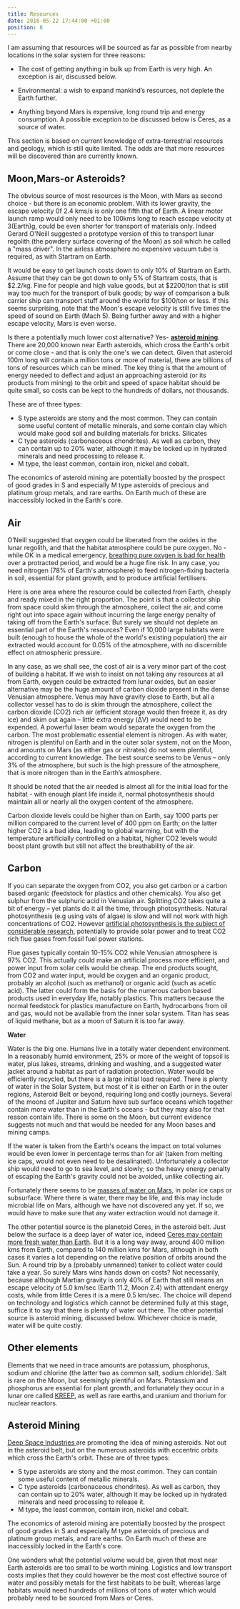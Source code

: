 ```yaml
---
title: Resources
date: 2016-05-22 17:44:00 +01:00
position: 8
---
```


I am assuming that resources will be sourced as far as possible from nearby locations in the solar system for three reasons:

* The cost of getting anything in bulk up from Earth is very high. An exception is air, discussed below. 

* Environmental: a wish to expand mankind’s resources, not deplete the Earth further.

* Anything beyond Mars is expensive, long round trip and energy consumption. A possible exception to be discussed below is Ceres, as a source of water. 

This section is based on current knowledge of extra-terrestrial resources and geology, which is still quite limited. The odds are that more resources will be discovered than are currently known.

## Moon,Mars-or Asteroids? 
The obvious source of most resources is the Moon, with Mars as second choice - but there is an economic problem. With its lower gravity, the escape velocity 0f 2.4 kms/s is only one fifth that of Earth. A linear motor launch ramp would only need to be 100kms long to reach escape velocity at 3(Earth)g, could be even shorter for transport of materials only. Indeed Gerard O'Neill suggested a prototype version of this to transport lunar regolith (the powdery surface covering of the Moon) as soil which he called a "mass driver". In the airless atmosphere no expensive vacuum tube is required, as with Startram on Earth. 
 
It would be easy to get launch costs down to only 10% of Startram on Earth. Assume that they can be got down to only 5% of Startram costs, that is $2.2/kg. Fine for people and high value goods, but at $2200/ton that is still way too much for the transport of bulk goods; by way of comparison a bulk carrier ship can transport stuff around the world for $100/ton or less. If this seems surprising, note that the Moon's escape velocity is still five times the speed of sound on Earth (Mach 5). Being further away and with a higher escape velocity, Mars is even worse. 

Is there a potentially much lower cost alternative? Yes- **[asteroid mining](https://en.wikipedia.org/wiki/Asteroid_mining)**.
There are 20,000 known near Earth asteroids, which cross the Earth's orbit or come close - and that is only the one's we can detect. Given that asteroid 100m long will contain a million tons or more of material, there are billions of tons of resources which can be mined. The key thing is that the amount of energy needed to deflect and adjust an approaching asteroid (or its products from mining) to the orbit and speed of space habitat should be quite small, so costs can be kept to the hundreds of dollars, not thousands. 

These are of three types:
- S type asteroids are stony and the most common. They can contain some useful content of metallic minerals, and some contain clay which would make good soil and building materials for bricks. Silicates 
- C type asteroids (carbonaceous chondrites). As well as carbon, they can contain up to 20% water, although it may be locked up in hydrated minerals and need processing to release it. 
- M type, the least common, contain iron, nickel and cobalt. 

The economics of asteroid mining are potentially boosted by the prospect of good grades in S and especially M type asteroids of precious and platinum group metals, and rare earths. On Earth much of these are inaccessibly locked in the Earth's core.  

 


## Air

O’Neill suggested that oxygen could be liberated from the oxides in the lunar regolith, and that the habitat atmosphere could be pure oxygen. No - while OK in a medical emergency, [breathing pure oxygen is bad for health][oxygen] over a protracted period, and would be a huge fire risk. In any case, you need nitrogen (78% of Earth's atmosphere) to feed nitrogen-fixing bacteria in soil, essential for plant growth, and to produce artificial fertilisers.

Here is one area where the resource could be collected from Earth, cheaply and ready mixed in the right proportion. The point is that a collector ship from space could skim through the atmosphere, collect the air, and come right out into space again without incurring the large energy penalty of taking off from the Earth's surface. But surely we should not deplete an essential part of the Earth's resources? Even if 10,000 large habitats were built (enough to house the whole of the world's existing population) the air extracted would account for 0.05% of the atmosphere, with no discernible effect on atmospheric pressure. 

In any case, as we shall see, the cost of air is a very minor part of the cost of building a habitat. If we wish to insist on not taking any resources at all from Earth, oxygen could be extracted from lunar oxides, but an easier alternative may be the huge amount of carbon dioxide present in the dense Venusian atmosphere. Venus may have gravity close to Earth, but all a collector vessel has to do is skim through the atmosphere, collect the carbon dioxide (CO2) rich air (efficient storage would then freeze it, as dry ice) and skim out again – little extra energy (ΔV) would need to be expended. A powerful laser beam would separate the oxygen from the carbon. The most problematic essential element is nitrogen.  As with water, nitrogen is plentiful on Earth and in the outer solar system, not on the Moon, and amounts on Mars (as either gas or nitrates) do not seem plentiful, according to current knowledge. The best source seems to be Venus – only 3% of the atmosphere, but such is the high pressure of the atmosphere, that  is more nitrogen than in the Earth’s atmosphere.

It should be noted that the air needed is almost all for the initial load for the habitat - with enough plant life inside it, normal photosynthesis should maintain all or nearly all the oxygen content of the atmosphere. 

Carbon dioxide levels could be higher than on Earth, say 1000 parts per million compared to the current level of 400 ppm on Earth; on the latter higher CO2 is a bad idea, leading to global warming, but with the temperature artificially controlled on a habitat, higher CO2 levels would boost plant growth but still not affect the breathability of the air. 

## Carbon

If you can separate the oxygen from CO2, you also get carbon or a carbon based organic (feedstock for plastics and other chemicals). You also get sulphur from the sulphuric acid in Venusian air. Splitting CO2 takes quite a bit of energy – yet plants do it all the time, through photosynthesis.  Natural photosynthesis (e.g using vats of algae) is slow and will not work with high concentrations of CO2. However [artificial photosynthesis is the subject of considerable research][artificial-photosynthesis], potentially to provide solar power and to treat CO2 rich flue gases from fossil fuel power stations. 

Flue gases typically contain 10-15% CO2 while Venusian atmosphere is 97% CO2. This actually could make an artificial process more efficient, and power input from solar cells would be cheap. The end products sought, from CO2 and water input, would be oxygen and an organic product, probably an alcohol (such as methanol) or organic acid (such as acetic acid). The latter could form the basis for the numerous carbon based products used in everyday life, notably plastics. This matters because the normal feedstock for plastics manufacture on Earth, hydrocarbons from oil and gas, would not be available from the inner solar system. Titan has seas of liquid methane, but as a moon of Saturn it is too far away. 

**Water**

Water is the big one. Humans live in a totally water dependent environment. In a reasonably humid environment, 25% or more of the weight of topsoil is water, plus lakes, streams, drinking and washing, and a suggested water jacket around a habitat as part of radiation protection. Water would be efficiently recycled, but there is a large initial load required. There is plenty of water in the Solar System, but most of it is either on Earth  or in the outer regions, Asteroid Belt or beyond, requiring long and costly journeys. Several of the moons of Jupiter and Saturn have sub surface oceans which together contain more water than in the Earth's oceans - but they may also for that reason contain life. There is some on the Moon, but current evidence suggests not much and that would be needed for any Moon bases and mining camps. 

If the water is taken from the Earth's oceans the impact on total volumes would be even lower in percentage terms than for air (taken from melting ice caps, would not even need to be desalinated). Unfortunately a collector ship would need to go to sea level, and slowly; so the heavy energy penalty of escaping the Earth's gravity could not be avoided, unlike collecting air. 

Fortunately there seems to be [masses of water on Mars][water-on-mars], in polar ice caps or subsurface. Where there is water, there may be life, and this may include microbial life on Mars, although we have not discovered any yet. If so, we would have to make sure that any water extraction would not damage it. 

The other potential source is the planetoid Ceres, in the asteroid belt. Just below the surface is a deep layer of water ice, indeed [Ceres may contain more fresh water than Earth](https://www.space.com/1526-largest-asteroid-fresh-water-earth.html). But it is a long way away, around 400 million kms from Earth, compared to 140 million kms for Mars, although in both cases it varies a lot depending on the relative position of orbits around the Sun. A round trip by a (probably unmanned) tanker to collect water could take a year. So surely Mars wins hands down on costs? Not necessarily, because although Martian gravity is only 40% of Earth that still means an escape velocity of 5.0 km/sec (Earth 11.2, Moon 2.4) with attendant energy costs, while from little Ceres it is a mere 0.5 km/sec. The choice will depend on technology and logistics which cannot be determined fully at this stage, suffice it to say that there is plenty of water out there. The other potential source is asteroid mining, discussed below. Whichever choice is made, water will be quite costly. 

## Other elements

Elements that we need in trace amounts are potassium, phosphorus, sodium and chlorine (the latter two as common salt, sodium chloride). Salt is rare on the Moon, but seemingly plentiful on Mars. Potassium and phosphorus are essential for plant growth, and fortunately they occur in a lunar ore called [KREEP](https://lunarpedia.org/index.php?title=KREEP), as well as rare earths,and uranium and thorium for nuclear reactors. 

## Asteroid Mining 

[Deep Space Industries ](http://deepspaceindustries.com/mining/) are promoting the idea of mining asteroids. Not out in the asteroid belt, but on the numerous asteroids with eccentric orbits which cross the Earth's orbit. These are of three types:
- S type asteroids are stony and the most common. They can contain some useful content of metallic minerals. 
- C type asteroids (carbonaceous chondrites). As well as carbon, they can contain up to 20% water, although it may be locked up in hydrated minerals and need processing to release it. 
- M type, the least common, contain iron, nickel and cobalt. 

The economics of asteroid mining are potentially boosted by the prospect of good grades in S and especially M type asteroids of precious and platinum group metals, and rare earths. On Earth much of these are inaccessibly locked in the Earth's core.  

One wonders what the potential volume would be, given that most near Earth asteroids are too small to be worth mining. Logistics and low transport costs implies that they could however be the most cost effective source of water and possibly metals for the first habitats to be built, whereas large habitats would need hundreds of millions of tons of water which would probably need to be sourced from Mars or Ceres. 

[ffc-process]: https://en.wikipedia.org/wiki/FFC_Cambridge_process
[artificial-photosynthesis]: https://science.howstuffworks.com/environmental/green-tech/energy-production/artificial-photosynthesis.htm
[water-on-mars]: https://en.wikipedia.org/wiki/Water_on_Mars
[oxygen]: https://en.wikipedia.org/wiki/Water_on_Mars
